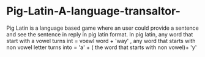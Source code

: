 # Pig-Latin-A-language-transaltor-
Pig Latin is a language based game where an user could provide a sentence and see the sentence in reply in pig latin format.  In pig latin, any word that start with a vowel turns int = voewl word + 'way' , any word that starts with non vowel letter turns into = 'a' +  ( the word that starts with non vowel)+ 'y'
